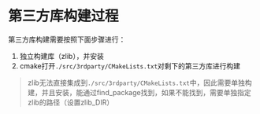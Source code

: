 # 第三方库构建过程

第三方库构建需要按照下面步骤进行：

1. 独立构建库（zlib），并安装
2. cmake打开`./src/3rdparty/CMakeLists.txt`对剩下的第三方库进行构建

> zlib无法直接集成到`./src/3rdparty/CMakeLists.txt`中，因此需要单独构建，并且安装，能通过find_package找到，如果不能找到，需要单独指定zlib的路径（设置zlib_DIR）
